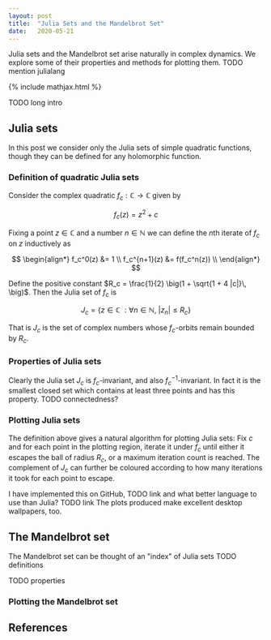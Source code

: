 ```yaml
---
layout: post
title:  "Julia Sets and the Mandelbrot Set"
date:   2020-05-21
---
```


Julia sets and the Mandelbrot set arise naturally in complex dynamics.
We explore some of their properties and methods for plotting them.
TODO mention julialang

{% include mathjax.html %}

TODO long intro

## Julia sets

In this post we consider only the Julia sets of simple quadratic functions,
though they can be defined for any holomorphic function.

### Definition of quadratic Julia sets

Consider the complex quadratic $f_c : \mathbb{C} \to \mathbb{C}$ given by

$$
  f_c(z) = z^2 + c
$$

Fixing a point $z \in \mathbb{C}$ and a number
$n \in \mathbb{N}$ we can define the
$n$th iterate of $f_c$ on $z$ inductively as

$$
\begin{align*}
  f_c^0(z) &= 1 \\
  f_c^{n+1}(z) &= f(f_c^n(z)) \\
\end{align*}
$$

Define the positive constant
$R_c = \frac{1}{2} \big(1 + \sqrt{1 + 4 |c|}\, \big)$.
Then the Julia set of $f_c$ is

$$
  J_c = \{ z \in \mathbb{C} \
          : \forall n \in \mathbb{N}, \
          |z_n| \leq R_c
        \}
$$

That is $J_c$ is the set of complex numbers whose
$f_c$-orbits remain bounded by $R_c$.


### Properties of Julia sets

Clearly the Julia set $J_c$ is $f_c$-invariant,
and also $f_c^{-1}$-invariant.
In fact it is the smallest closed set which contains
at least three points and has this property.
TODO connectedness?

### Plotting Julia sets

The definition above gives a natural algorithm for plotting Julia sets:
Fix $c$ and for each point in the plotting region,
iterate it under $f_c$ until either it escapes
the ball of radius $R_c$,
or a maximum iteration count is reached.
The complement of $J_c$ can further be coloured
according to how many iterations it took
for each point to escape.

I have implemented this on
GitHub,
TODO link
and what better language to use than
Julia?
TODO link
The plots produced make excellent desktop wallpapers, too.


## The Mandelbrot set

The Mandelbrot set can be thought of an
"index" of Julia sets
TODO definitions

TODO properties

### Plotting the Mandelbrot set

## References
